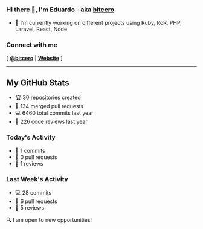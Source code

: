 ### Hi there 👋, I'm Eduardo - aka [bitcero](https://bitcero.dev)

- 🔭 I’m currently working on different projects using Ruby, RoR, PHP, Laravel, React, Node

### Connect with me

[ [**@bitcero**](https://twitter.com/bitcero/) |
[**Website**](https://eduardocortes.mx) ]

---

<!--SECTION:stats-->
## My GitHub Stats

- 🏆 30 repositories created
- 🔀 134 merged pull requests
- 💻 6460 total commits last year
- 🧐 226 code reviews last year

### Today's Activity

- 📝 1 commits
- 🤝 0 pull requests
- 👀 1 reviews

### Last Week's Activity

- 💻 28 commits
- 🤝 6 pull requests
- 👀 5 reviews

🔍 I am open to new opportunities!
  <!--/SECTION:stats-->
